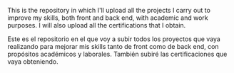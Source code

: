 This is the repository in which I'll upload all the projects I carry out to improve my skills, both front and back end, with academic and work purposes. I will also upload all the certifications that I obtain. 


Este es el repositorio en el que voy a subir todos los proyectos que vaya realizando para mejorar mis skills tanto de front como de back end, con propósitos académicos y laborales. También subiré las certificaciones que vaya obteniendo.  
